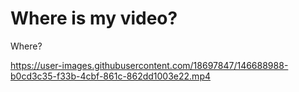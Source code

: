 # Where is my video?

Where?

https://user-images.githubusercontent.com/18697847/146688988-b0cd3c35-f33b-4cbf-861c-862dd1003e22.mp4

